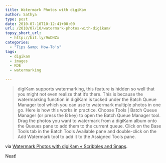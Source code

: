 ```yaml
---
title: Watermark Photos with digiKam
author: Sathya
type: post
date: 2010-07-10T10:12:41+00:00
url: /2010/07/10/watermark-photos-with-digikam/
topsy_short_url:
  - http://bit.ly/9uDNZx
categories:
  - "Tips &amp; How-To's"
tags:
  - digikam
  - images
  - KDE
  - watermarking

---
```

> digiKam supports watermarking, this feature is hidden so well that you might not even realize that it’s there. This is because the watermarking function in digiKam is tucked under the Batch Queue Manager tool which you can use to watermark multiple photos in one go. Here is how this works in practice. Choose Tools | Batch Queue Manager (or press the B key) to open the Batch Queue Manager tool. Drag the photos you want to watermark from a digiKam album onto the Queues pane to add them to the current queue. Click on the Base Tools tab in the Batch Tools Available pane and double-click on the Add Watermark tool to add it to the Assigned Tools pane.

via [Watermark Photos with digiKam « Scribbles and Snaps][1].

Neat!

 [1]: http://scribblesandsnaps.wordpress.com/2010/07/06/watermark-photos-with-digikam/
